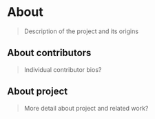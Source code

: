 # About

> Description of the project and its origins

## About contributors

> Individual contributor bios?

## About project

> More detail about project and related work?